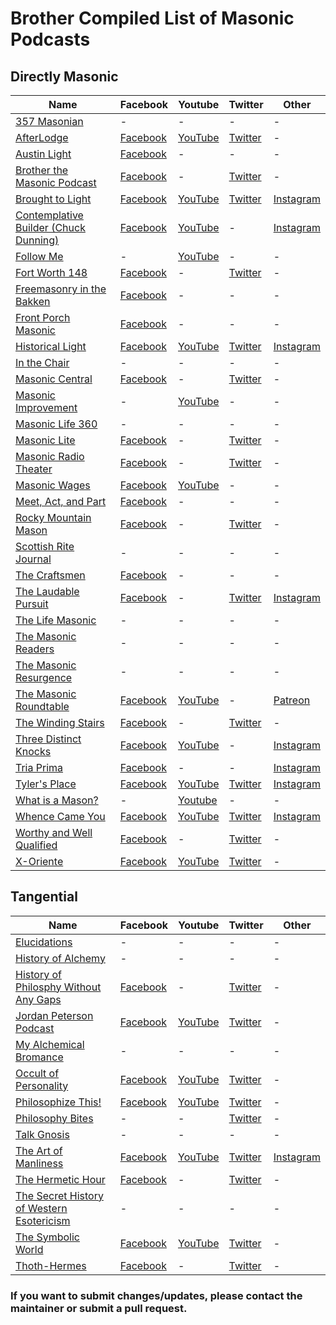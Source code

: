 # Brother Compiled List of Masonic Podcasts

## Directly Masonic
|Name|Facebook|Youtube|Twitter|Other|
|---|---|---|---|---|
|[357 Masonian](http://357productions.libsyn.com/)|-|-|-|-|
|[AfterLodge](https://www.afterlodge.com/)|[Facebook](https://facebook.com/AfterLodge)|[YouTube](https://www.youtube.com/channel/UCsprzbGYpePDxb-cJxgzDxw?sub_confirmation=1)|[Twitter](https://twitter.com/AfterLodge)|-|
|[Austin Light](https://www.facebook.com/groups/austinfreemasons/)|[Facebook](https://www.facebook.com/groups/austinfreemasons/)|-|-|-|
|[Brother the Masonic Podcast](https://player.fm/series/brother-the-masonic-podcast)|[Facebook](https://www.facebook.com/brothermasonic/)|-|[Twitter](https://twitter.com/BrotherMasonic)|-|
|[Brought to Light](http://podcast.blueloungesc.com/)|[Facebook](https://www.facebook.com/blueloungevic/)|[YouTube](https://www.youtube.com/channel/UCIEppg6lWM8mmZ2ARpO3LKg?sub_confirmation=1)|[Twitter](http://twitter.com/blueloungevic)|[Instagram](http://instagram.com/blueloungensw)|
|[Contemplative Builder (Chuck Dunning)](https://chuckdunning.com/)|[Facebook](https://www.facebook.com/contemplativebuilder/)|[YouTube](https://www.youtube.com/channel/UCUHuyIxm5IH2_rYdCOjLbsQ?sub_confirmation=1)|-|[Instagram](https://www.instagram.com/contemplativebuilder/)|
|[Follow Me](https://www.youtube.com/followmemasonic)|-|[YouTube](https://www.youtube.com/followmemasonic?sub_confirmation=1)|-|-|
|[Fort Worth 148](https://directory.libsyn.com/shows/view/id/fortworth148)|[Facebook](https://www.facebook.com/fortworthlodge148/)|-|[Twitter](https://twitter.com/FortWorth148)|-|
|[Freemasonry in the Bakken](https://www.bakkenmasons.com/)|[Facebook](https://www.facebook.com/bakkemasons.com)|-|-|-|
|[Front Porch Masonic](https://frontporchpodcast357.libsyn.com)|[Facebook](https://www.facebook.com/frontporchmasonic/)|-|-|-|
|[Historical Light](https://www.historicallight.com/)|[Facebook](https://www.facebook.com/HistoricalLight/)|[YouTube](https://www.youtube.com/historicallight?sub_confirmation=1)|[Twitter](https://twitter.com/historicallight)|[Instagram](https://www.instagram.com/historicallight/)|
|[In the Chair](https://masonicpodcast.com/)|-|-|-|-|
|[Masonic Central](https://www.blogtalkradio.com/masonic-central)|[Facebook](http://www.facebook.com/home.php#/group.php?gid=28936168770)|-|[Twitter](http://www.twitter.com/masoniccentral)|-|
|[Masonic Improvement](https://www.youtube.com/channel/UCnKjPlQhBbSNSDwK2ljmKRw)|-|[YouTube](https://www.youtube.com/channel/UCnKjPlQhBbSNSDwK2ljmKRw?sub_confirmation=1)|-|-  |
|[Masonic Life 360](https://anchor.fm/masoniclife360)|-|-|-|-|
|[Masonic Lite](https://www.masoniclite.com/)|[Facebook](https://www.facebook.com/masonicpodcast/)|-|[Twitter](https://twitter.com/masoniclite)|-|
|[Masonic Radio Theater](http://mrt.uponthesquare.com/)|[Facebook](https://www.facebook.com/masonicradiotheatre)|-|[Twitter](https://twitter.com/masonicradio)|-|
|[Masonic Wages](https://masonicwages.com/podcast-357/)|[Facebook](https://www.facebook.com/groups/masonicwages/)|[YouTube](https://www.youtube.com/playlist?list=PLPKID4PyUXKlurlyxLs67jzBhLS-PhJlP?sub_confirmation=1)|-|-|
|[Meet, Act, and Part](https://podtail.com/en/podcast/meet-act-and-part/)|[Facebook](https://www.facebook.com/meetactpart/)|-|-|-|
|[Rocky Mountain Mason](https://rockymountainmason.buzzsprout.com/)|[Facebook](http://www.facebook.com/rockymountainmason)|-|[Twitter](http://www.twitter.com/rockymtnmason)|-|
|[Scottish Rite Journal](https://www.spreaker.com/show/scottish-rite-journal-podcast)|-|-|-|-|
|[The Craftsmen](http://www.thecraftsmenpodcast.com/)|[Facebook](https://www.facebook.com/TheCraftsmenPodcast/)|-|-|-|
|[The Laudable Pursuit](https://www.thelaudablepursuit.com/podcast)|[Facebook](https://www.facebook.com/hbuck72)|-|[Twitter](https://twitter.com/LaudablePursuit)|[Instagram](https://www.instagram.com/thelaudablepursuit/)|
|[The Life Masonic](https://www.stitcher.com/podcast/life-masonic/the-life-masonic)|-|-|-|-|
|[The Masonic Readers](https://masonicreaders.com/)|-|-|-|-|
|[The Masonic Resurgence](https://masonicresurgence.buzzsprout.com/)|-|-|-|-  |
|[The Masonic Roundtable](http://themasonicroundtable.com/)|[Facebook](https://www.facebook.com/TheMasonicRoundtable/)|[YouTube](https://www.youtube.com/user/MasonicRoundtable?sub_confirmation=1)|-|[Patreon](https://www.patreon.com/themasonicroundtable)|
|[The Winding Stairs](https://www.stitcher.com/podcast/the-winding-stairs)|[Facebook](https://www.facebook.com/TheWindingStairs/)|-|[Twitter](https://twitter.com/windingstairs33)|-|
|[Three Distinct Knocks](https://threedistinctknocks.org/)|[Facebook](https://facebook.com/threedistinctknocks)|[YouTube](https://youtube.com/threedistinctknocks?sub_confirmation=1)|-|[Instagram](https://www.instagram.com/threedistinctknocks)|
|[Tria Prima](https://triaprima.co/tria-prima-podcast/)|[Facebook](https://www.facebook.com/triaprimapodcast/)|-|-|[Instagram](https://www.instagram.com/tria_prima_podcast/)|
|[Tyler's Place](https://scottishrite.org/media-publications/the-tylers-place-podcast/)|[Facebook](https://www.facebook.com/pages/Scottish-Rite-Freemasonry/10285083467)|[YouTube](https://www.youtube.com/user/ScottishRiteMasons?sub_confirmation=1)|[Twitter](https://twitter.com/TheScottishRite)|[Instagram](https://www.instagram.com/scottishritesj/)|
|[What is a Mason?](http://whatisamason.org/)|-|[Youtube](https://www.youtube.com/user/OneFreemason?sub_confirmation=1)|-|-|
|[Whence Came You](https://wcypodcast.com/)|[Facebook](https://www.facebook.com/189886497732490)|[YouTube](https://www.youtube.com/user/Wcypodcast?sub_confirmation=1)|[Twitter](https://twitter.com/WhenceCameYou)|[Instagram](https://www.instagram.com/wcypodcast/)|
|[Worthy and Well Qualified](https://worthymasonic.libsyn.com/)|[Facebook](https://www.facebook.com/worthymasonic)|-|[Twitter](https://twitter.com/worthymasonic)|-|
|[X-Oriente](https://www.xoriente.com/)|[Facebook](https://www.facebook.com/xoriente/)|[YouTube](https://www.youtube.com/channel/UCQH0F2ZcvfvuyEOsD4Mi83A?sub_confirmation=1)|[Twitter](https://twitter.com/xoriente)|-|

## Tangential
|Name|Facebook|Youtube|Twitter|Other|
|---|---|---|---|---|
|[Elucidations](https://lucian.uchicago.edu/blogs/elucidations/)|-|-|-|-|
|[History of Alchemy](https://www.podcastnik.com/history-of-alchemy-podcast)|-|-|-|-|
|[History of Philosphy Without Any Gaps](https://historyofphilosophy.net/)|[Facebook](https://www.facebook.com/pages/The-History-Of-Philosophy-With-No-Gaps/)|-|[Twitter](https://twitter.com/HistPhilosophy)|-|
|[Jordan Peterson Podcast](https://www.jordanbpeterson.com/podcast/)|[Facebook](https://www.facebook.com/drjordanpeterson/)|[YouTube](https://www.youtube.com/c/jordanpetersonvideos?sub_confirmation=1)|[Twitter](https://twitter.com/jordanbpeterson)|-|
|[My Alchemical Bromance](https://myalchemicalbromance.com/)|-|-|-|-|
|[Occult of Personality](https://occultofpersonality.net/)|[Facebook](https://www.facebook.com/OccultofPersonality)|[YouTube](https://www.youtube.com/channel/UCeKBc9SEZJbz0A9n3ytbSXg?sub_confirmation=1)|[Twitter](https://twitter.com/occultofprsnlty)|-|
|[Philosophize This!](https://philosophizethis.org/)|[Facebook](https://www.facebook.com/Philosophizethisshow/)|[YouTube](https://www.youtube.com/channel/UCjnpuIGovFFUBLG5BeHzTag?sub_confirmation=1)|[Twitter](https://twitter.com/iamstephenwest)|-|
|[Philosophy Bites](https://philosophybites.com/)|-|-|[Twitter](https://twitter.com/philosophybites)|-|
|[Talk Gnosis](https://gnosticwisdom.net/category/talkgnosispod/)|-|-|-|-|
|[The Art of Manliness](https://www.artofmanliness.com/podcast/)|[Facebook](https://www.facebook.com/artofmanliness)|[YouTube](https://www.youtube.com/user/artofmanliness?sub_confirmation=1)|[Twitter](https://twitter.com/artofmanliness)|[Instagram](https://www.instagram.com/artofmanliness/)|
|[The Hermetic Hour](https://www.blogtalkradio.com/the-hermetic-hour)|[Facebook](https://www.facebook.com/The-Hermetic-Hour-110476848974214/)|-|[Twitter](https://twitter.com/TheHermeticHour)|-|
|[The Secret History of Western Esotericism](https://shwep.net/podcast/)|-|-|-|-|
|[The Symbolic World](https://thesymbolicworld.com/)|[Facebook](https://www.facebook.com/jonathanpageau)|[YouTube](https://www.youtube.com/user/pageaujonathan?sub_confirmation=1)|[Twitter](https://twitter.com/pageaujonathan)|-|
|[Thoth-Hermes](https://thothermes.com/)|[Facebook](https://www.facebook.com/thpodcast)|-|[Twitter](https://twitter.com/thothermesat)|-|


### If you want to submit changes/updates, please contact the maintainer or submit a pull request.
